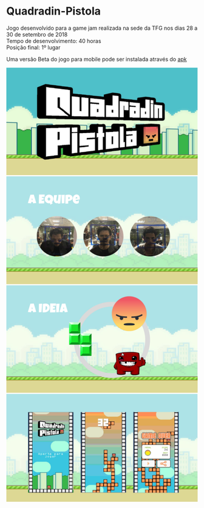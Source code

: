 # Quadradin-Pistola
Jogo desenvolvido para a game jam realizada na sede da TFG nos dias 28 a 30 de setembro de 2018  
Tempo de desenvolvimento: 40 horas  
Posição final: 1º lugar  

Uma versão Beta do jogo para mobile pode ser instalada através do [apk](quadradin.apk)  

![apresentacao1](apresentação-1.png)
![apresentacao2](apresentação-2.png)
![apresentacao3](apresentação-3.png)
![apresentacao4](apresentação-4.png)
